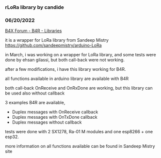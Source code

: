 ### rLoRa library by candide
### 06/20/2022
[B4X Forum - B4R - Libraries](https://www.b4x.com/android/forum/threads/141306/)

it is a wrapper for LoRa library from Sandeep Mistry  
<https://github.com/sandeepmistry/arduino-LoRa>  
  
in March, i was working on a wrapper for LoRa library, and some tests were done by ehsan gilassi, but both call-back were not working.  
  
after a few modifications, i have this library working for B4R.  
  
all functions available in arduino library are available with B4R  
  
both call-back OnReceive and OnRxDone are working, but this library can be used also without callback  
  
3 examples B4R are available,  
 - Duplex messages with OnReceive callback  
 - Duplex messages with OnTxDone callback  
 - Duplex messages without callback  
  
tests were done with 2 SX1278, Ra-01 M modules and one esp8266 + one esp32.  
  
more information on all functions available can be found in Sandeep Mistry site